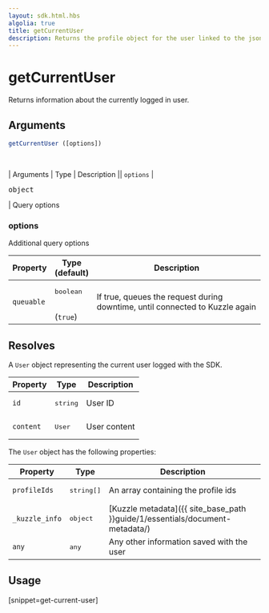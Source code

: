 ```yaml
---
layout: sdk.html.hbs
algolia: true
title: getCurrentUser
description: Returns the profile object for the user linked to the json web token
---
```



# getCurrentUser

Returns information about the currently logged in user.

## Arguments

```javascript
getCurrentUser ([options])
```

<br/>

| Arguments    | Type    | Description
|| `options` | <pre>object</pre> | Query options

### options

Additional query options

| Property     | Type<br/>(default)    | Description   |
| -------------- | --------- | ------------- |
| `queuable` | <pre>boolean</pre><br/>(`true`) | If true, queues the request during downtime, until connected to Kuzzle again |

## Resolves

A `User` object representing the current user logged with the SDK.

| Property     | Type    | Description                       |
| ---------- | ------- | --------------------------------- |
| `id` | <pre>string</pre> | User ID |
| `content` | <pre>User</pre> | User content |

The `User` object has the following properties:

| Property     | Type    | Description                       |
| ---------- | ------- | --------------------------------- |
| `profileIds` | <pre>string[]</pre> | An array containing the profile ids |
| `_kuzzle_info` | <pre>object</pre> | [Kuzzle metadata]({{ site_base_path }}guide/1/essentials/document-metadata/) |
| `any` | <pre>any</pre> | Any other information saved with the user |


## Usage

[snippet=get-current-user]
